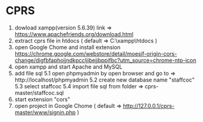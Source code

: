 # CPRS
 1. dowload xampp(version 5.6.39) 
    link => https://www.apachefriends.org/download.html
 2. extract cprs file in htdocs ( default => C:\xampp\htdocs )
 3. open Google Chome and install extension  
    https://chrome.google.com/webstore/detail/moesif-origin-cors-change/digfbfaphojjndkpccljibejjbppifbc?utm_source=chrome-ntp-icon
 4. open xampp and start Apache and MySQL
 5. add file sql
   5.1 open phpmyadmin by open browser and go to => http://localhost/phpmyadmin
   5.2 create new database name "staffcoc"
   5.3 select staffcoc
   5.4 import file sql from folder => cprs-master/staffcoc.sql
 6. start extension "cors"
 7. open project in Google Chome ( default => http://127.0.0.1/cprs-master/www/signin.php )
